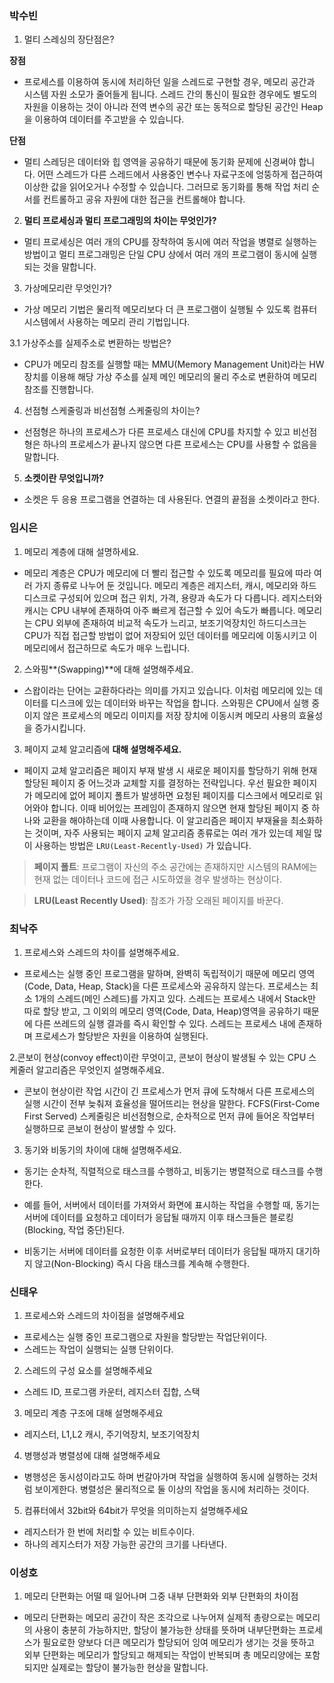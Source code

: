 ### 박수빈

1. 멀티 스레싱의 장단점은?

**장점**
- 프로세스를 이용하여 동시에 처리하던 일을 스레드로 구현할 경우, 메모리 공간과 시스템 자원 소모가 줄어들게 됩니다. 스레드 간의 통신이 필요한 경우에도 별도의 자원을 이용하는 것이 아니라 전역 변수의 공간 또는 동적으로 할당된 공간인 Heap을 이용하여 데이터를 주고받을 수 있습니다.

**단점**
- 멀티 스레딩은 데이터와 힙 영역을 공유하기 때문에 동기화 문제에 신경써야 합니다. 어떤 스레드가 다른 스레드에서 사용중인 변수나 자료구조에 엉뚱하게 접근하여 이상한 값을 읽어오거나 수정할 수 있습니다. 그러므로 동기화를 통해 작업 처리 순서를 컨트롤하고 공유 자원에 대한 접근을 컨트롤해야 합니다.

2. **멀티 프로세싱과 멀티 프로그래밍의 차이는 무엇인가?**

- 멀티 프로세싱은 여러 개의 CPU를 장착하여 동시에 여러 작업을 병렬로 실행하는 방법이고
멀티 프로그래밍은 단일 CPU 상에서 여러 개의 프로그램이 동시에 실행되는 것을 말합니다.

3. 가상메모리란 무엇인가?

- 가상 메모리 기법은 물리적 메모리보다 더 큰 프로그램이 실행될 수 있도록 컴퓨터 시스템에서 사용하는 메모리 관리 기법입니다.

3.1 가상주소를 실제주소로 변환하는 방법은?

- CPU가 메모리 참조를 실행할 때는 MMU(Memory Management Unit)라는 HW 장치를 이용해 해당 가상 주소를 실제 메인 메모리의 물리 주소로 변환하여 메모리 참조를 진행합니다.

4. 선점형 스케줄링과 비선점형 스케줄링의 차이는?

- 선점형은 하나의 프로세스가 다른 프로세스 대신에 CPU를 차지할 수 있고 비선점형은 하나의 프로세스가 끝나지 않으면 다른 프로세스는 CPU를 사용할 수 없음을 말합니다.

5. **소켓이란 무엇입니까?**

- 소켓은 두 응용 프로그램을 연결하는 데 사용된다. 연결의 끝점을 소켓이라고 한다.

### 임시은

1. 메모리 계층에 대해 설명하세요.

- 메모리 계층은 CPU가 메모리에 더 빨리 접근할 수 있도록 메모리를 필요에 따라 여러 가지 종류로 나누어 둔 것입니다.
메모리 계층은 레지스터, 캐시, 메모리와 하드디스크로 구성되어 있으며 접근 위치, 가격, 용량과 속도가 다 다릅니다. 레지스터와 캐시는 CPU 내부에 존재하여 아주 빠르게 접근할 수 있어 속도가 빠릅니다. 메모리는 CPU 외부에 존재하여 비교적 속도가 느리고, 보조기억장치인 하드디스크는 CPU가 직접 접근할 방법이 없어 저장되어 있던 데이터를 메모리에 이동시키고 이 메모리에서 접근하므로 속도가 매우 느립니다.

2. 스와핑**(Swapping)**에 대해 설명해주세요.
- 스왑이라는 단어는 교환하다라는 의미를 가지고 있습니다. 이처럼 메모리에 있는 데이터를 디스크에 있는 데이터와 바꾸는 작업을 합니다. 스와핑은 CPU에서 실행 중이지 않은 프로세스의 메모리 이미지를 저장 장치에 이동시켜 메모리 사용의 효율성을 증가시킵니다.

3.  페이지 교체 알고리즘에 **대해 설명해주세요.**

- 페이지 교체 알고리즘은 페이지 부재 발생 시 새로운 페이지를 할당하기 위해 현재 할당된 페이지 중 어느것과 교체할 지를 결정하는 전략입니다.
우선 필요한 페이지가 메모리에 없어 페이지 폴트가 발생하면 요청된 페이지를 디스크에서 메모리로 읽어와야 합니다. 이때 비어있는 프레임이 존재하지 않으면 현재 할당된 페이지 중 하나와 교환을 해야하는데 이때 사용합니다. 이 알고리즘은 페이지 부재율을 최소화하는 것이며, 자주 사용되는 페이지 교체 알고리즘 종류로는 여러 개가 있는데 제일 많이 사용하는 방법은 `LRU(Least-Recently-Used)` 가 있습니다.

> **페이지 폴트**: 프로그램이 자신의 주소 공간에는 존재하지만 시스템의 RAM에는 현재 없는 데이터나 코드에 접근 시도하였을 경우 발생하는 현상이다.


> **LRU(Least Recently Used)**: 참조가 가장 오래된 페이지를 바꾼다.

### 최낙주

1. 프로세스와 스레드의 차이를 설명해주세요.

- 프로세스는 실행 중인 프로그램을 말하며, 완벽히 독립적이기 때문에 메모리 영역(Code, Data, Heap, Stack)을 다른 프로세스와 공유하지 않는다. 프로세스는 최소 1개의 스레드(메인 스레드)를 가지고 있다.
스레드는 프로세스 내에서 Stack만 따로 할당 받고, 그 이외의 메모리 영역(Code, Data, Heap)영역을 공유하기 때문에 다른 쓰레드의 실행 결과를 즉시 확인할 수 있다. 스레드는 프로세스 내에 존재하며 프로세스가 할당받은 자원을 이용하여 실행된다.

2.콘보이 현상(convoy effect)이란 무엇이고, 콘보이 현상이 발생될 수 있는 CPU 스케줄러 알고리즘은 무엇인지 설명해주세요.

- 콘보이 현상이란 작업 시간이 긴 프로세스가 먼저 큐에 도착해서 다른 프로세스의 실행 시간이 전부 늦춰져 효율성을 떨어뜨리는 현상을 말한다.
FCFS(First-Come First Served) 스케줄링은 비선점형으로, 순차적으로 먼저 큐에 들어온 작업부터 실행하므로 콘보이 현상이 발생할 수 있다.

3. 동기와 비동기의 차이에 대해 설명해주세요.

- 동기는 순차적, 직렬적으로 태스크를 수행하고, 비동기는 병렬적으로 태스크를 수행한다.

- 예를 들어, 서버에서 데이터를 가져와서 화면에 표시하는 작업을 수행할 때,
동기는 서버에 데이터를 요청하고 데이터가 응답될 때까지 이후 태스크들은 블로킹(Blocking, 작업 중단)된다.

- 비동기는 서버에 데이터를 요청한 이후 서버로부터 데이터가 응답될 때까지 대기하지 않고(Non-Blocking) 즉시 다음 태스크를 계속해 수행한다.

### 신태우

1. 프로세스와 스레드의 차이점을 설명해주세요
- 프로세스는 실행 중인 프로그램으로 자원을 할당받는 작업단위이다.
- 스레드는 작업이 실행되는 실행 단위이다.

2. 스레드의 구성 요소를 설명해주세요
- 스레드 ID, 프로그램 카운터, 레지스터 집합, 스택

3. 메모리 계층 구조에 대해 설명해주세요
- 레지스터, L1,L2 캐시, 주기억장치, 보조기억장치

4. 병행성과 병렬성에 대해 설명해주세요
- 병행성은 동시성이라고도 하며 번갈아가며 작업을 실행하여 동시에 실행하는 것처럼 보이게한다.
병렬성은 물리적으로 둘 이상의 작업을 동시에 처리하는 것이다.

5. 컴퓨터에서 32bit와 64bit가 무엇을 의미하는지 설명해주세요
- 레지스터가 한 번에 처리할 수 있는 비트수이다.
- 하나의 레지스터가 저장 가능한 공간의 크기를 나타낸다.

### 이성호

1. 메모리 단편화는 어떨 때 일어나며 그중 내부 단편화와 외부 단편화의 차이점

- 메모리 단편화는 메모리 공간이 작은 조각으로 나누어져 실제적 총량으로는 메모리의 사용이 충분히 가능하지만, 
할당이 불가능한 상태를 뜻하며 내부단편화는 프로세스가 필요로한 양보다 더큰 메모리가 할당되어 잉여 메모리가 생기는 것을 뜻하고 외부 단편화는 메모리가 할당되고 해제되는 작업이 반복되며 총 메모리양에는 포함되지만 실제로는 할당이 불가능한 현상을 말합니다.